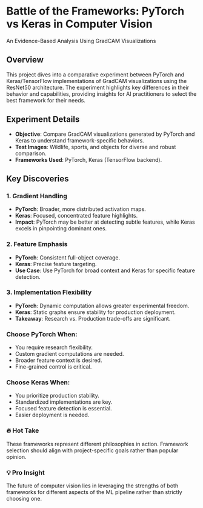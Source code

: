 # Battle of the Frameworks: PyTorch vs Keras in Computer Vision
An Evidence-Based Analysis Using GradCAM Visualizations
## Overview
This project dives into a comparative experiment between PyTorch and Keras/TensorFlow implementations of GradCAM visualizations using the ResNet50 architecture. The experiment highlights key differences in their behavior and capabilities, providing insights for AI practitioners to select the best framework for their needs.

## Experiment Details
- **Objective**: Compare GradCAM visualizations generated by PyTorch and Keras to understand framework-specific behaviors.
- **Test Images**: Wildlife, sports, and objects for diverse and robust comparison.
- **Frameworks Used**: PyTorch, Keras (TensorFlow backend).

## Key Discoveries

### 1. Gradient Handling
- **PyTorch**: Broader, more distributed activation maps.
- **Keras**: Focused, concentrated feature highlights.
- **Impact**: PyTorch may be better at detecting subtle features, while Keras excels in pinpointing dominant ones.

### 2. Feature Emphasis
- **PyTorch**: Consistent full-object coverage.
- **Keras**: Precise feature targeting.
- **Use Case**: Use PyTorch for broad context and Keras for specific feature detection.

### 3. Implementation Flexibility
- **PyTorch**: Dynamic computation allows greater experimental freedom.
- **Keras**: Static graphs ensure stability for production deployment.
- **Takeaway**: Research vs. Production trade-offs are significant.

### Choose PyTorch When:
- You require research flexibility.
- Custom gradient computations are needed.
- Broader feature context is desired.
- Fine-grained control is critical.

### Choose Keras When:
- You prioritize production stability.
- Standardized implementations are key.
- Focused feature detection is essential.
- Easier deployment is needed.



### 🔥 Hot Take
These frameworks represent different philosophies in action. Framework selection should align with project-specific goals rather than popular opinion.

### 💡 Pro Insight
The future of computer vision lies in leveraging the strengths of both frameworks for different aspects of the ML pipeline rather than strictly choosing one.


